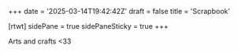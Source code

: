 +++
date = '2025-03-14T19:42:42Z'
draft = false
title = 'Scrapbook'

[rtwt]
 sidePane = true
 sidePaneSticky = true
+++

Arts and crafts <33